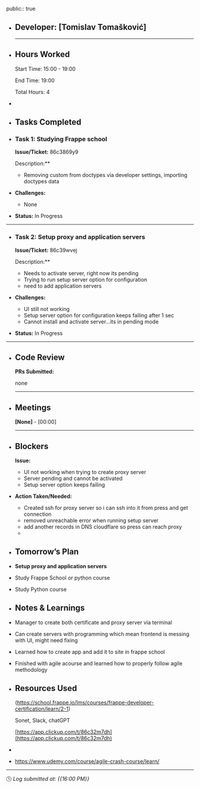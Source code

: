 public:: true

- ## Developer: [Tomislav Tomašković]
  
  ---
- ## Hours Worked
  
  Start Time: 15:00 - 19:00 
  
  End Time: 19:00
  
  Total Hours: 4
-
- ## Tasks Completed
- ### Task 1:  Studying Frappe school
  
  **Issue/Ticket:** 86c3869y9
  
  Description:**
	- Removing custom from doctypes via developer settings, importing doctypes data
- **Challenges:**
	- None
- **Status:**  In Progress
- ---
- ### Task 2:  **Setup proxy and application servers**
  
  **Issue/Ticket:** 86c39wvej
  
  Description:**
	- Needs to activate server, right now its pending
	- Trying to run setup server option for configuration
	- need to add application servers
- **Challenges:**
	- UI still not working
	- Setup server option for configuration keeps failing after 1 sec
	- Cannot install and activate server...its in pending mode
- **Status:**  In Progress
- ---
- ## Code Review
  
  **PRs Submitted:**
  
  none
  
  ---
- ## Meetings
  
  **[None]** - [00:00]
  
  ---
- ## Blockers
  
  **Issue:**
	- UI not working when trying to create proxy server
	- Server pending and cannot be activated
	- Setup server option keeps failing
- **Action Taken/Needed:**
	- Created ssh for proxy server so i can ssh into it from press and get connection
	- removed unreachable error when running setup server
	- add another records in DNS cloudflare so press can reach proxy
	-
- ## Tomorrow’s Plan
- **Setup proxy and application servers**
- Study Frappe School or python course
- Study Python course
- ## Notes & Learnings
- Manager to create both certificate and proxy server via terminal
- Can create servers with programming which mean frontend is messing with UI, might need fixing
- Learned how to create app and add it to site in frappe school
- Finished with agile acourse and learned how to properly follow agile methodology
- ## Resources Used
  
  (https://school.frappe.io/lms/courses/frappe-developer-certification/learn/2-1)
  
  Sonet, Slack, chatGPT
  
  [https://app.clickup.com/t/86c32m7dh](https://app.clickup.com/t/86c32m7dh)
-
- https://www.udemy.com/course/agile-crash-course/learn/
- ---
  
  🕓 *Log submitted at: {{16:00 PM}}*